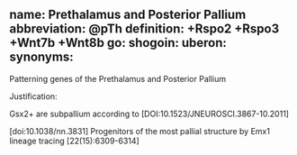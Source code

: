 name: Prethalamus and Posterior Pallium
abbreviation: @pTh
definition: +Rspo2 +Rspo3 +Wnt7b +Wnt8b
go:
shogoin: 
uberon: 
synonyms:
---

Patterning genes of the Prethalamus and Posterior Pallium

Justification:

Gsx2+ are subpallium according to [DOI:10.1523/JNEUROSCI.3867-10.2011]

[doi:10.1038/nn.3831] Progenitors of the most pallial structure by Emx1 lineage tracing [22(15):6309-6314]